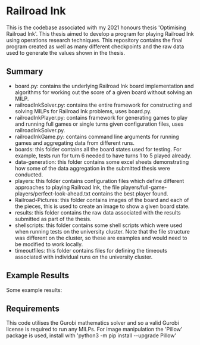 # Railroad Ink
This is the codebase associated with my 2021 honours thesis 'Optimising Railroad Ink'.
This thesis aimed to develop a program for playing Railroad Ink using operations research techniques.
This repository contains the final program created as well as many different checkpoints and the raw data used to generate the values shown in the thesis.

## Summary
- board.py: contains the underlying Railroad Ink board implementation and algorithms for working out the score of a given board without solving an MILP.
- railroadInkSolver.py: contains the entire framework for constructing and solving MILPs for Railroad Ink problems, uses board.py.
- railroadInkPlayer.py: contains framework for generating games to play and running full games or single turns given configuration files, uses railroadInkSolver.py.
- railroadInkGame.py: contains command line arguments for running games and aggregating data from different runs.
- boards: this folder contains all the board states used for testing. For example, tests run for turn 6 needed to have turns 1 to 5 played already.
- data-generation: this folder contains some excel sheets demonstrating how some of the data aggregation in the submitted thesis were conducted.
- players: this folder contains configuration files which define different approaches to playing Railroad Ink, the file players/full-game-players/perfect-look-ahead.txt contains the best player found.
- Railroad-Pictures: this folder contains images of the board and each of the pieces, this is used to create an image to show a given board state.
- results: this folder contains the raw data associated with the results submitted as part of the thesis.
- shellscripts: this folder contains some shell scripts which were used when running tests on the university cluster. Note that the file structure was different on the cluster, so these are examples and would need to be modified to work locally.
- timeoutfiles: this folder contains files for defining the timeouts associated with individual runs on the university cluster.

## Example Results
Some example results:



## Requirements
This code utilises the Gurobi mathematics solver and so a valid Gurobi license is required to run any MILPs.
For image manipulation the 'Pillow' package is used, install with 'python3 -m pip install --upgrade Pillow'
